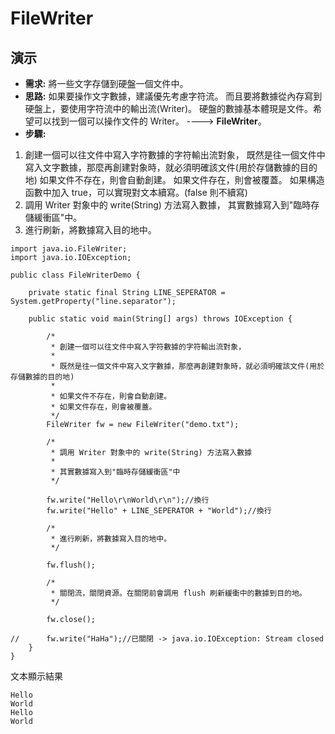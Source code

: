 # FileWriter

## 演示
- **需求:** 將一些文字存儲到硬盤一個文件中。
- **思路:** 如果要操作文字數據，建議優先考慮字符流。
          而且要將數據從內存寫到硬盤上，要使用字符流中的輸出流(Writer)。
          硬盤的數據基本體現是文件。希望可以找到一個可以操作文件的 Writer。
          ----> **FileWriter**。
- **步驟:** 
1. 創建一個可以往文件中寫入字符數據的字符輸出流對象，
   既然是往一個文件中寫入文字數據，那麼再創建對象時，就必須明確該文件(用於存儲數據的目的地)
   如果文件不存在，則會自動創建。
   如果文件存在，則會被覆蓋。
   如果構造函數中加入 true，可以實現對文本續寫。(false 則不續寫)
2. 調用 Writer 對象中的 write(String) 方法寫入數據，
   其實數據寫入到"臨時存儲緩衝區"中。
3. 進行刷新，將數據寫入目的地中。

```
import java.io.FileWriter;
import java.io.IOException;

public class FileWriterDemo {
	
	private static final String LINE_SEPERATOR = System.getProperty("line.separator");

	public static void main(String[] args) throws IOException {

		/*
		 * 創建一個可以往文件中寫入字符數據的字符輸出流對象，
		 * 
		 * 既然是往一個文件中寫入文字數據，那麼再創建對象時，就必須明確該文件(用於存儲數據的目的地)
		 * 
		 * 如果文件不存在，則會自動創建。
		 * 如果文件存在，則會被覆蓋。
		 */
		FileWriter fw = new FileWriter("demo.txt");
		
		/*
		 * 調用 Writer 對象中的 write(String) 方法寫入數據
		 * 
		 * 其實數據寫入到"臨時存儲緩衝區"中
		 */
		
		fw.write("Hello\r\nWorld\r\n");//換行
		fw.write("Hello" + LINE_SEPERATOR + "World");//換行
		
		/*
		 * 進行刷新，將數據寫入目的地中。
		 */
		
		fw.flush();
		
		/*
		 * 關閉流，關閉資源。在關閉前會調用 flush 刷新緩衝中的數據到目的地。
		 */
		
		fw.close();
		
//		fw.write("HaHa");//已關閉 -> java.io.IOException: Stream closed
	}
}
```
文本顯示結果
```
Hello
World
Hello
World
```
